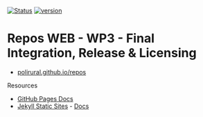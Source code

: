 [![Status](https://img.shields.io/badge/Status-Work%20in%20progress-orange?style=plastic)](https://github.com/polirural) [![version](https://img.shields.io/badge/version-protoype-yellowgreen)](https://polirural.github.io/repos/)
# Repos WEB - WP3 - Final Integration, Release & Licensing

- [polirural.github.io/repos](https://polirural.github.io/repos/)

Resources

- [GitHub Pages Docs](https://docs.github.com/en/pages)
- [Jekyll Static Sites](https://jekyllrb.com/) - [Docs](https://jekyllrb.com/docs/)
